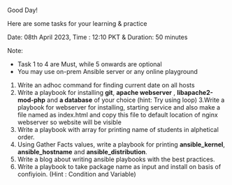 Good Day!

Here are some tasks for your learning & practice


Date: 08th April 2023, Time : 12:10 PKT & Duration: 50 minutes

Note: 
- Task 1 to 4 are Must, while 5 onwards are optional
- You may use on-prem Ansible server or any online playground


1. Write an adhoc command for finding current date on all hosts
2. Write a playbook for installing **git**, **apache webserver** , **libapache2-mod-php** and **a database** of your choice (hint: Try using loop) 
3.Write a playbook for webserver for installing, starting service and also make a file named as index.html and copy this file to default location of nginx webserver so website will be visible
4. Write a playbook with array for printing name of students in alphetical order.
5. Using Gather Facts values, write a playbook for printing **ansible_kernel**, **ansible_hostname** and **ansible_distribution**.
6. Write a blog about writing ansible playbooks with the best practices.
7. Write a playbook to take package name as input and install on basis of confiyioin. (Hint : Condition and Variable) 
 
